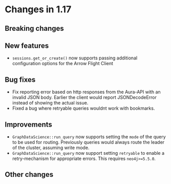 # Changes in 1.17

## Breaking changes

## New features

- `sessions.get_or_create()` now supports passing additional configuration options for the Arrow Flight Client


## Bug fixes

- Fix reporting error based on http responses from the Aura-API with an invalid JSON body. Earlier the client would report JSONDecodeError instead of showing the actual issue.
- Fixed a bug where retryable queries wouldnt work with bookmarks.

## Improvements

- `GraphDataScience::run_query` now supports setting the `mode` of the query to be used for routing. Previously queries would always route the leader of the cluster, assuming write mode.
- `GraphDataScience::run_query` now support setting `retryable` to enable a retry-mechanism for appropriate errors. This requires `neo4j>=5.5.0`.


## Other changes
